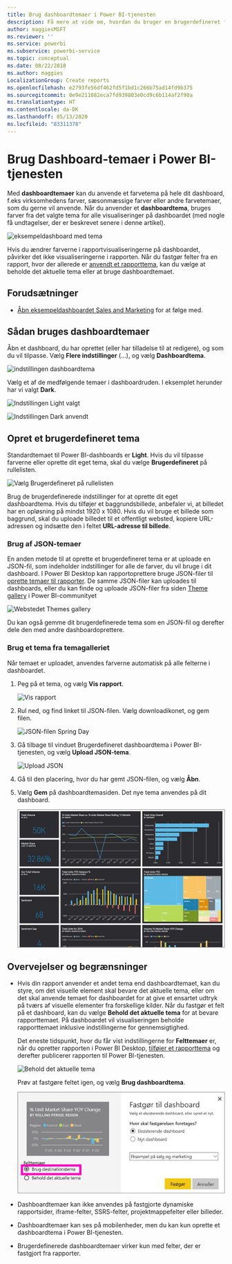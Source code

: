 ```yaml
---
title: Brug dashboardtemaer i Power BI-tjenesten
description: Få mere at vide om, hvordan du bruger en brugerdefineret farvepalet og anvender den for et helt dashboard i Power BI-tjenesten
author: maggiesMSFT
ms.reviewer: ''
ms.service: powerbi
ms.subservice: powerbi-service
ms.topic: conceptual
ms.date: 08/22/2018
ms.author: maggies
LocalizationGroup: Create reports
ms.openlocfilehash: e2793fe56df462fd5f1bd1c266b75ad14fd9b375
ms.sourcegitcommit: 0e9e211082eca7fd939803e0cd9c6b114af2f90a
ms.translationtype: HT
ms.contentlocale: da-DK
ms.lasthandoff: 05/13/2020
ms.locfileid: "83311378"
---
```

# <a name="use-dashboard-themes-in-power-bi-service"></a>Brug Dashboard-temaer i Power BI-tjenesten
Med **dashboardtemaer** kan du anvende et farvetema på hele dit dashboard, f.eks virksomhedens farver, sæsonmæssige farver eller andre farvetemaer, som du gerne vil anvende. Når du anvender et **dashboardtema**, bruges farver fra det valgte tema for alle visualiseringer på dashboardet (med nogle få undtagelser, der er beskrevet senere i denne artikel).

![eksempeldashboard med tema](media/service-dashboard-themes/power-bi-full-dashboard-theme.png)

Hvis du ændrer farverne i rapportvisualiseringerne på dashboardet, påvirker det ikke visualiseringerne i rapporten. Når du fastgør felter fra en rapport, hvor der allerede er [anvendt et rapporttema](desktop-report-themes.md), kan du vælge at beholde det aktuelle tema eller at bruge dashboardtemaet.


## <a name="prerequisites"></a>Forudsætninger
* [Åbn eksempeldashboardet Sales and Marketing](sample-datasets.md) for at følge med.


## <a name="how-dashboard-themes-work"></a>Sådan bruges dashboardtemaer
Åbn et dashboard, du har oprettet (eller har tilladelse til at redigere), og som du vil tilpasse. Vælg **Flere indstillinger** (...), og vælg **Dashboardtema**. 

![indstillingen dashboardtema](media/service-dashboard-themes/power-bi-dashboard-theme.png)

Vælg et af de medfølgende temaer i dashboardruden.  I eksemplet herunder har vi valgt **Dark**.

![Indstillingen Light valgt](media/service-dashboard-themes/power-bi-theme-menu.png)

![Indstillingen Dark anvendt](media/service-dashboard-themes/power-bi-theme-dark.png)

## <a name="create-a-custom-theme"></a>Opret et brugerdefineret tema

Standardtemaet til Power BI-dashboards er **Light**. Hvis du vil tilpasse farverne eller oprette dit eget tema, skal du vælge **Brugerdefineret** på rullelisten. 

![Vælg Brugerdefineret på rullelisten](media/service-dashboard-themes/power-bi-theme-custom.png)

Brug de brugerdefinerede indstillinger for at oprette dit eget dashboardtema. Hvis du tilføjer et baggrundsbillede, anbefaler vi, at billedet har en opløsning på mindst 1920 x 1080. Hvis du vil bruge et billede som baggrund, skal du uploade billedet til et offentligt websted, kopiere URL-adressen og indsætte den i feltet **URL-adresse til billede**. 

### <a name="using-json-themes"></a>Brug af JSON-temaer
En anden metode til at oprette et brugerdefineret tema er at uploade en JSON-fil, som indeholder indstillinger for alle de farver, du vil bruge i dit dashboard. I Power BI Desktop kan rapportoprettere bruge JSON-filer til [oprette temaer til rapporter](desktop-report-themes.md). De samme JSON-filer kan uploades til dashboards, eller du kan finde og uploade JSON-filer fra siden [Theme gallery](https://community.powerbi.com/t5/Themes-Gallery/bd-p/ThemesGallery) i Power BI-communityet 

![Webstedet Themes gallery](media/service-dashboard-themes/power-bi-theme-gallery.png)

Du kan også gemme dit brugerdefinerede tema som en JSON-fil og derefter dele den med andre dashboardoprettere. 

### <a name="use-a-theme-from-the-theme-gallery"></a>Brug et tema fra temagalleriet

Når temaet er uploadet, anvendes farverne automatisk på alle felterne i dashboardet. 

1. Peg på et tema, og vælg **Vis rapport**.

    ![Vis rapport](media/service-dashboard-themes/power-bi-choose-theme.png)

2. Rul ned, og find linket til JSON-filen.  Vælg downloadikonet, og gem filen.

    ![JSON-filen Spring Day](media/service-dashboard-themes/power-bi-theme-json.png)

3. Gå tilbage til vinduet Brugerdefineret dashboardtema i Power BI-tjenesten, og vælg **Upload JSON-tema**.

    ![Upload JSON](media/service-dashboard-themes/power-bi-upload-theme.png)

4. Gå til den placering, hvor du har gemt JSON-filen, og vælg **Åbn**.

5. Vælg **Gem** på dashboardtemasiden. Det nye tema anvendes på dit dashboard.

    ![nyt tema anvendt](media/service-dashboard-themes/power-bi-json.png)

## <a name="considerations-and-limitations"></a>Overvejelser og begrænsninger

* Hvis din rapport anvender et andet tema end dashboardtemaet, kan du styre, om det visuelle element skal bevare det aktuelle tema, eller om det skal anvende temaet for dashboardet for at give et ensartet udtryk på tværs af visuelle elementer fra forskellige kilder. Når du fastgør et felt på et dashboard, kan du vælge **Behold det aktuelle tema** for at bevare rapporttemaet. På dashboardet vil visualiseringen beholde rapporttemaet inklusive indstillingerne for gennemsigtighed. 

    Det eneste tidspunkt, hvor du får vist indstillingerne for **Felttemaer** er, når du opretter rapporten i Power BI Desktop, [tilføjer et rapporttema](desktop-report-themes.md) og derefter publicerer rapporten til Power BI-tjenesten. 

    ![Behold det aktuelle tema](media/service-dashboard-themes/power-bi-keep-current.png)

    Prøv at fastgøre feltet igen, og vælg **Brug dashboardtema**.

    ![Brug destinationstema](media/service-dashboard-themes/power-bi-use-destination.png)

* Dashboardtemaer kan ikke anvendes på fastgjorte dynamiske rapportsider, iframe-felter, SSRS-felter, projektmappefelter eller billeder.
* Dashboardtemaer kan ses på mobilenheder, men du kan kun oprette et dashboardtema i Power BI-tjenesten. 
* Brugerdefinerede dashboardtemaer virker kun med felter, der er fastgjort fra rapporter. 

